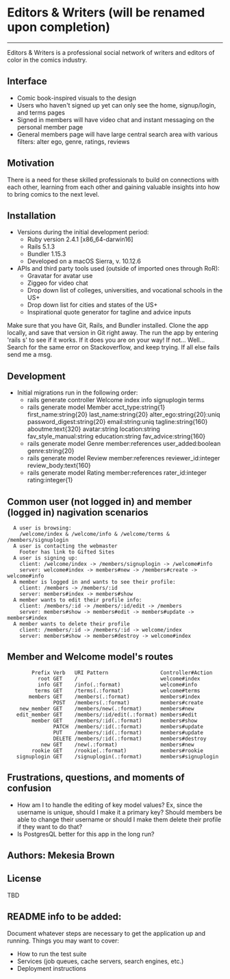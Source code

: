 # Editors & Writers (will be renamed upon completion)
***
Editors & Writers is a professional social network of writers and editors of color in the comics industry. 

## Interface
* Comic book-inspired visuals to the design
* Users who haven't signed up yet can only see the home, signup/login, and terms pages
* Signed in members will have video chat and instant messaging on the personal member page
* General members page will have large central search area with various filters: alter ego, genre, ratings, reviews

## Motivation
There is a need for these skilled professionals to build on connections with each other, learning from each other and gaining valuable insights into how to bring comics to the next level.

## Installation
* Versions during the initial development period:
  * Ruby version 2.4.1 [x86_64-darwin16]
  * Rails 5.1.3
  * Bundler 1.15.3
  * Developed on a macOS Sierra, v. 10.12.6
* APIs and third party tools used (outside of imported ones through RoR):
  * Gravatar for avatar use
  * Ziggeo for video chat
  * Drop down list of colleges, universities, and vocational schools in the US+
  * Drop down list for cities and states of the US+
  * Inspirational quote generator for tagline and advice inputs

Make sure that you have Git, Rails, and Bundler installed. Clone the app locally, and save that version in Git right away. The run the app by entering 'rails s' to see if it works. If it does you are on your way! If not... Well... Search for the same error on Stackoverflow, and keep trying. If all else fails send me a msg.

## Development
* Initial migrations run in the following order:
  * rails generate controller Welcome index info signuplogin terms
  * rails generate model Member acct_type:string{1} first_name:string{20} last_name:string{20} alter_ego:string{20}:uniq password_digest:string{20} email:string:uniq tagline:string{160} aboutme:text{320} avatar:string location:string fav_style_manual:string education:string fav_advice:string{160}  
  * rails generate model Genre member:references user_added:boolean genre:string{20} 
  * rails generate model Review member:references reviewer_id:integer review_body:text{160}
  * rails generate model Rating member:references rater_id:integer rating:integer{1} 

## Common user (not logged in) and member (logged in) nagivation scenarios
```
  A user is browsing:
    /welcome/index & /welcome/info & /welcome/terms & /members/signuplogin
  A user is contacting the webmaster
    Footer has link to Gifted Sites 
  A user is signing up: 
    client: /welcome/index -> /members/signuplogin -> /welcome#info
    server: welcome#index -> members#new -> /members#create -> welcome#info
  A member is logged in and wants to see their profile:
    client: /members -> /members/:id
    server: members#index -> members#show
  A member wants to edit their profile info:
    client: /members/:id -> /members/:id/edit -> /members
    server: members#show -> members#edit -> members#update -> members#index
  A member wants to delete their profile
    client: /members/:id -> /members/:id -> welcome/index
    server: members#show -> members#destroy -> welcome#index
```

## Member and Welcome model's routes
```
        Prefix Verb   URI Pattern                 Controller#Action
          root GET    /                           welcome#index
          info GET    /info(.:format)             welcome#info
         terms GET    /terms(.:format)            welcome#terms
       members GET    /members(.:format)          members#index
               POST   /members(.:format)          members#create
    new_member GET    /members/new(.:format)      members#new
   edit_member GET    /members/:id/edit(.:format) members#edit
        member GET    /members/:id(.:format)      members#show
               PATCH  /members/:id(.:format)      members#update
               PUT    /members/:id(.:format)      members#update
               DELETE /members/:id(.:format)      members#destroy
           new GET    /new(.:format)              members#new
        rookie GET    /rookie(.:format)           members#rookie
   signuplogin GET    /signuplogin(.:format)      members#signuplogin
```


## Frustrations, questions, and moments of confusion
- How am I to handle the editing of key model values? Ex, since the username is unique, should I make it a primary key? Should members be able to change their username or should I make them delete their profile if they want to do that?
- Is PostgresQL better for this app in the long run?

## Authors: Mekesia Brown

## License
TBD

## README info to be added:
Document whatever steps are necessary to get the application up and running.
Things you may want to cover:
* How to run the test suite
* Services (job queues, cache servers, search engines, etc.)
* Deployment instructions